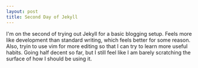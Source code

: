 ```yaml
---
layout: post
title: Second Day of Jekyll
---
```


I'm on the second of trying out Jekyll for a basic blogging setup. Feels more like development than standard writing, which feels better for some reason. Also, tryin to use vim for more editing so that I can try to learn more useful habits. Going half decent so far, but I still feel like I am barely scratching the surface of how I should be using it.
